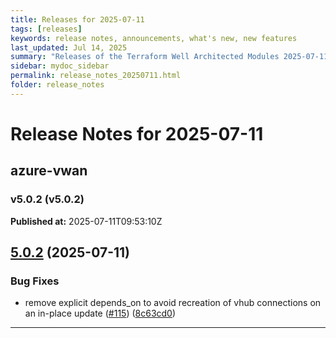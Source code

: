 ```yaml
---
title: Releases for 2025-07-11
tags: [releases]
keywords: release notes, announcements, what's new, new features
last_updated: Jul 14, 2025
summary: "Releases of the Terraform Well Architected Modules 2025-07-11"
sidebar: mydoc_sidebar
permalink: release_notes_20250711.html
folder: release_notes
---
```


# Release Notes for 2025-07-11

## azure-vwan
### v5.0.2 (v5.0.2)
**Published at:** 2025-07-11T09:53:10Z

## [5.0.2](https://github.com/CloudNationHQ/terraform-azure-vwan/compare/v5.0.1...v5.0.2) (2025-07-11)


### Bug Fixes

* remove explicit depends_on to avoid recreation of vhub connections on an in-place update ([#115](https://github.com/CloudNationHQ/terraform-azure-vwan/issues/115)) ([8c63cd0](https://github.com/CloudNationHQ/terraform-azure-vwan/commit/8c63cd0c99f6b618d0b1e0d4d7a1df87b67f6a85))

---

